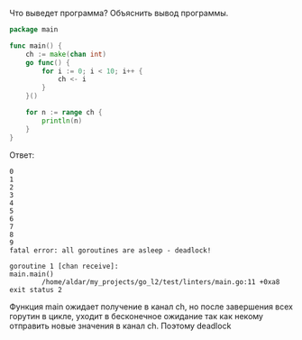 Что выведет программа? Объяснить вывод программы.

```go
package main

func main() {
	ch := make(chan int)
	go func() {
		for i := 0; i < 10; i++ {
			ch <- i
		}
	}()

	for n := range ch {
		println(n)
	}
}
```

Ответ:
```
0
1                                                                  
2                                                                  
3                                                                  
4                                                                  
5                                                                  
6                                                                  
7                                                                  
8                                                                  
9                                                                  
fatal error: all goroutines are asleep - deadlock!                 
                                                                   
goroutine 1 [chan receive]:                                        
main.main()                                                        
        /home/aldar/my_projects/go_l2/test/linters/main.go:11 +0xa8
exit status 2                           

```
Функция main ожидает получение в канал ch, 
но после завершения всех горутин в цикле, уходит в бесконечное
ожидание так как некому отправить новые значения в канал ch.
Поэтому deadlock